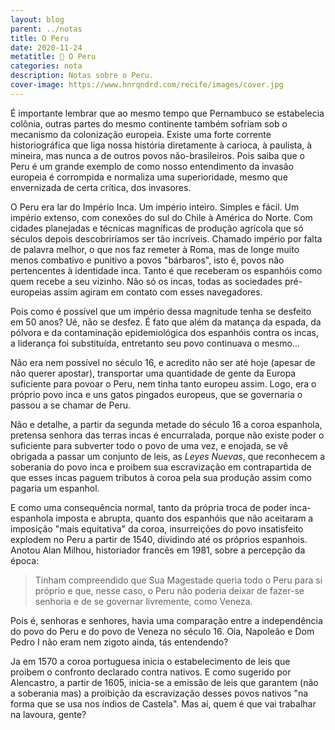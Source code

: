 ```yaml
---
layout: blog
parent: ../notas
title: O Peru
date: 2020-11-24
metatitle: 📓 O Peru
categories: nota
description: Notas sobre o Peru.
cover-image: https://www.hnrqndrd.com/recife/images/cover.jpg
---
```


É importante lembrar que ao mesmo tempo que Pernambuco se estabelecia colônia, outras partes do mesmo continente também sofriam sob o mecanismo da colonização europeia. Existe uma forte corrente historiográfica que liga nossa história diretamente à carioca, à paulista, à mineira, mas nunca a de outros povos não-brasileiros. Pois saiba que o Peru é um grande exemplo de como nosso entendimento da invasão europeia é corrompida e normaliza uma superioridade, mesmo que envernizada de certa crítica, dos invasores.

O Peru era lar do Império Inca. Um império inteiro. Simples e fácil. Um império extenso, com conexões do sul do Chile à América do Norte. Com cidades planejadas e técnicas magníficas de produção agrícola que só séculos depois descobriríamos ser tão incríveis. Chamado império por falta de palavra melhor, o que nos faz remeter à Roma, mas de longe muito menos combativo e punitivo a povos "bárbaros", isto é, povos não pertencentes à identidade inca. Tanto é que receberam os espanhóis como quem recebe a seu vizinho. Não só os incas, todas as sociedades pré-europeias assim agiram em contato com esses navegadores.

Pois como é possível que um império dessa magnitude tenha se desfeito em 50 anos? Ué, não se desfez. É fato que além da matança da espada, da pólvora e da contaminação epidemiológica dos espanhóis contra os incas, a liderança foi substituída, entretanto seu povo continuava o mesmo...

Não era nem possível no século 16, e acredito não ser até hoje (apesar de não querer apostar), transportar uma quantidade de gente da Europa suficiente para povoar o Peru, nem tinha tanto europeu assim. Logo, era o próprio povo inca e uns gatos pingados europeus, que se governaria o passou a se chamar de Peru.

Não e detalhe, a partir da segunda metade do século 16 a coroa espanhola, pretensa senhora das terras incas é encurralada, porque não existe poder o suficiente para subverter todo o povo de uma vez, e enojada, se vê obrigada a passar um conjunto de leis, as *Leyes Nuevas*, que reconhecem a soberania do povo inca e proibem sua escravização em contrapartida de que esses incas paguem tributos à coroa pela sua produção assim como pagaria um espanhol.

E como uma consequência normal, tanto da própria troca de poder inca-espanhola imposta e abrupta, quanto dos espanhóis que não aceitaram a imposição "mais equitativa" da coroa, insurreições do povo insatisfeito explodem no Peru a partir de 1540, dividindo até os próprios espanhois. Anotou Alan Milhou, historiador francês em 1981, sobre a percepção da época:

> Tinham compreendido que Sua Magestade queria todo o Peru para si próprio e que, nesse caso, o Peru não poderia deixar de fazer-se senhoria e de se governar livremente, como Veneza.

Pois é, senhoras e senhores, havia uma comparação entre a independência do povo do Peru e do povo de Veneza no século 16. Oia, Napoleão e Dom Pedro I não eram nem zigoto ainda, tás entendendo?

Ja em 1570 a coroa portuguesa inicia o estabelecimento de leis que proibem o confronto declarado contra nativos. E como sugerido por Alencastro, a partir de 1605, inicia-se a emissão de leis que garantem (não a soberania mas) a proibição da escravização desses povos nativos "na forma que se usa nos índios de Castela". Mas aí, quem é que vai trabalhar na lavoura, gente?